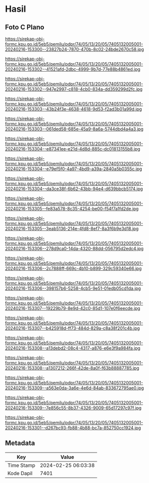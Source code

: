 # Hasil

## Foto C Plano

https://sirekap-obj-formc.kpu.go.id/5eb5/pemilu/pdpr/74/05/13/20/05/7405132005001-20240216-153300--23827b24-7870-470b-8c02-24bde2670c58.jpg

https://sirekap-obj-formc.kpu.go.id/5eb5/pemilu/pdpr/74/05/13/20/05/7405132005001-20240216-153302--41521afd-2dbc-4999-9b7d-77e88b4861ed.jpg

https://sirekap-obj-formc.kpu.go.id/5eb5/pemilu/pdpr/74/05/13/20/05/7405132005001-20240216-153302--947e2997-c818-4cb0-834a-dd359299d2fc.jpg

https://sirekap-obj-formc.kpu.go.id/5eb5/pemilu/pdpr/74/05/13/20/05/7405132005001-20240216-153303--43b24f3e-4638-4618-9d53-f2ad3b01a99d.jpg

https://sirekap-obj-formc.kpu.go.id/5eb5/pemilu/pdpr/74/05/13/20/05/7405132005001-20240216-153303--061ded58-685e-45a9-8a6a-5744dbd4a4a3.jpg

https://sirekap-obj-formc.kpu.go.id/5eb5/pemilu/pdpr/74/05/13/20/05/7405132005001-20240216-153304--e87341ee-e21d-4d8d-885c-dc01813155b8.jpg

https://sirekap-obj-formc.kpu.go.id/5eb5/pemilu/pdpr/74/05/13/20/05/7405132005001-20240216-153304--e79ef5f0-4a97-4bd9-a39a-2840a5b0355c.jpg

https://sirekap-obj-formc.kpu.go.id/5eb5/pemilu/pdpr/74/05/13/20/05/7405132005001-20240216-153304--da3ce38f-6b62-43bb-94e4-d639bbcb5174.jpg

https://sirekap-obj-formc.kpu.go.id/5eb5/pemilu/pdpr/74/05/13/20/05/7405132005001-20240216-153305--fe83a578-8c35-4254-be00-f54f7a1fd2de.jpg

https://sirekap-obj-formc.kpu.go.id/5eb5/pemilu/pdpr/74/05/13/20/05/7405132005001-20240216-153305--3eab5136-214e-4fd8-8ef7-8a3f6b9e3d18.jpg

https://sirekap-obj-formc.kpu.go.id/5eb5/pemilu/pdpr/74/05/13/20/05/7405132005001-20240216-153306--278d9ca0-14da-4320-88dd-056795d2edc4.jpg

https://sirekap-obj-formc.kpu.go.id/5eb5/pemilu/pdpr/74/05/13/20/05/7405132005001-20240216-153306--2c7888ff-669c-4b10-b899-329c59340e66.jpg

https://sirekap-obj-formc.kpu.go.id/5eb5/pemilu/pdpr/74/05/13/20/05/7405132005001-20240216-153306--398157b6-5258-4cb5-9e51-01edb05cd1da.jpg

https://sirekap-obj-formc.kpu.go.id/5eb5/pemilu/pdpr/74/05/13/20/05/7405132005001-20240216-153307--19229b79-8e9d-42c0-85d1-107e0f6eecde.jpg

https://sirekap-obj-formc.kpu.go.id/5eb5/pemilu/pdpr/74/05/13/20/05/7405132005001-20240216-153307--b425918d-ff73-484d-829a-c8a38f201c4b.jpg

https://sirekap-obj-formc.kpu.go.id/5eb5/pemilu/pdpr/74/05/13/20/05/7405132005001-20240216-153308--a13debd2-08c4-4317-a876-e6e3f9a984fa.jpg

https://sirekap-obj-formc.kpu.go.id/5eb5/pemilu/pdpr/74/05/13/20/05/7405132005001-20240216-153308--a1307212-266f-42de-8a0f-f63b88887785.jpg

https://sirekap-obj-formc.kpu.go.id/5eb5/pemilu/pdpr/74/05/13/20/05/7405132005001-20240216-153309--a563e0da-3a6e-4e6d-84ab-833672795ae0.jpg

https://sirekap-obj-formc.kpu.go.id/5eb5/pemilu/pdpr/74/05/13/20/05/7405132005001-20240216-153309--7e856c55-8b37-4326-9009-65d17297c97f.jpg

https://sirekap-obj-formc.kpu.go.id/5eb5/pemilu/pdpr/74/05/13/20/05/7405132005001-20240216-153301--d267bc93-fb88-4b88-bc7a-852750cc1924.jpg


## Metadata

| Key        | Value               |
| ---------- | ------------------- |
| Time Stamp | 2024-02-25 06:03:38 |
| Kode Dapil | 7401                |



